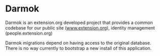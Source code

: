 # Darmok

Darmok is an extension.org developed project that provides a common codebase for our public site (www.extension.org), identity management (people.extension.org)

Darmok migrations depend on having access to the original database.  There is no way currently to bootstrap a new install of this application.




